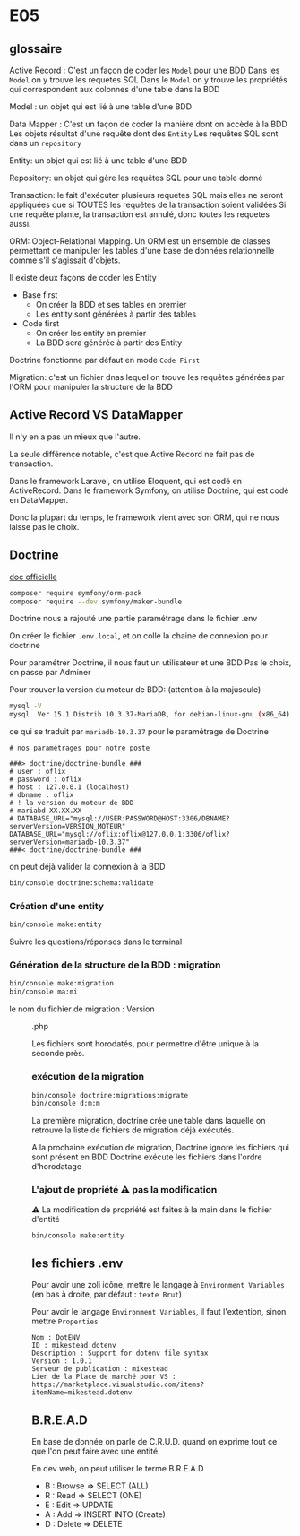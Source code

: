 # E05

## glossaire

Active Record :
C'est un façon de coder les `Model` pour une BDD
Dans les `Model` on y trouve les requetes SQL
Dans le `Model` on y trouve les propriétés qui correspondent aux colonnes d'une table dans la BDD

Model : un objet qui est lié à une table d'une BDD

Data Mapper :
C'est un façon de coder la manière dont on accède à la BDD
Les objets résultat d'une requête dont des `Entity`
Les requêtes SQL sont dans un `repository`

Entity: un objet qui est lié à une table d'une BDD

Repository: un objet qui gère les requêtes SQL pour une table donné

Transaction: le fait d'exécuter plusieurs requetes SQL mais elles ne seront appliquées que si TOUTES les requêtes de la transaction soient validées
Si une requête plante, la transaction est annulé, donc toutes les requetes aussi.

ORM: Object-Relational Mapping.
Un ORM est un ensemble de classes permettant de manipuler les tables d'une base de données relationnelle comme s'il s'agissait d'objets.

Il existe deux façons de coder les Entity

* Base first
  * On créer la BDD et ses tables en premier
  * Les entity sont générées à partir des tables
* Code first
  * On créer les entity en premier
  * La BDD sera générée à partir des Entity

Doctrine fonctionne par défaut en mode `Code First`

Migration: c'est un fichier dnas lequel on trouve les requêtes générées par l'ORM pour manipuler la structure de la BDD

## Active Record VS DataMapper

Il n'y en a pas un mieux que l'autre.

La seule différence notable, c'est que Active Record ne fait pas de transaction.

Dans le framework Laravel, on utilise Eloquent, qui est codé en ActiveRecord.
Dans le framework Symfony, on utilise Doctrine, qui est codé en DataMapper.

Donc la plupart du temps, le framework vient avec son ORM, qui ne nous laisse pas le choix.

## Doctrine

[doc officielle](https://symfony.com/doc/current/doctrine.html)

```bash
composer require symfony/orm-pack
composer require --dev symfony/maker-bundle
```

Doctrine nous a rajouté une partie paramétrage dans le fichier .env

On créer le fichier `.env.local`, et on colle la chaine de connexion pour doctrine

Pour paramétrer Doctrine, il nous faut un utilisateur et une BDD
Pas le choix, on passe par Adminer

Pour trouver la version du moteur de BDD: (attention à la majuscule)

```bash
mysql -V
mysql  Ver 15.1 Distrib 10.3.37-MariaDB, for debian-linux-gnu (x86_64) using readline 5.2
```

ce qui se traduit par `mariadb-10.3.37` pour le paramétrage de Doctrine

```.env
# nos paramétrages pour notre poste

###> doctrine/doctrine-bundle ###
# user : oflix
# password : oflix
# host : 127.0.0.1 (localhost)
# dbname : oflix
# ! la version du moteur de BDD
# mariabd-XX.XX.XX
# DATABASE_URL="mysql://USER:PASSWORD@HOST:3306/DBNAME?serverVersion=VERSION_MOTEUR"
DATABASE_URL="mysql://oflix:oflix@127.0.0.1:3306/oflix?serverVersion=mariadb-10.3.37"
###< doctrine/doctrine-bundle ###
```

on peut déjà valider la connexion à la BDD

```bash
bin/console doctrine:schema:validate
```

### Création d'une entity

```bash
bin/console make:entity
```

Suivre les questions/réponses dans le terminal

### Génération de la structure de la BDD : migration

```bash
bin/console make:migration
bin/console ma:mi
```

le nom du fichier de migration : Version<YYYY><MM><DD><HH><ii><ss>.php

Les fichiers sont horodatés, pour permettre d'être unique à la seconde près.

### exécution de la migration

```bash
bin/console doctrine:migrations:migrate
bin/console d:m:m
```

La première migration, doctrine crée une table dans laquelle on retrouve la liste de fichiers de migration déjà exécutés.

A la prochaine exécution de migration, Doctrine ignore les fichiers qui sont présent en BDD
Doctrine exécute les fichiers dans l'ordre d'horodatage

### L'ajout de propriété ⚠️ pas la modification

⚠️ La modification de propriété est faites à la main dans le fichier d'entité

```bash
bin/console make:entity
```

## les fichiers .env

Pour avoir une zoli icône, mettre le langage à `Environment Variables` (en bas à droite, par défaut : `texte Brut`)

Pour avoir le langage `Environment Variables`, il faut l'extention, sinon mettre `Properties`

```text
Nom : DotENV
ID : mikestead.dotenv
Description : Support for dotenv file syntax
Version : 1.0.1
Serveur de publication : mikestead
Lien de la Place de marché pour VS : https://marketplace.visualstudio.com/items?itemName=mikestead.dotenv
```

## B.R.E.A.D

En base de donnée on parle de C.R.U.D. quand on exprime tout ce que l'on peut faire avec une entité.

En dev web, on peut utiliser le terme B.R.E.A.D

* B : Browse => SELECT (ALL)
* R : Read => SELECT (ONE)
* E : Edit => UPDATE
* A : Add => INSERT INTO (Create)
* D : Delete => DELETE
